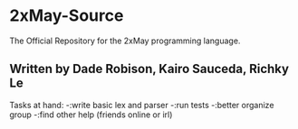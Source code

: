 # 2xMay-Source
The Official Repository for the 2xMay programming language.

Written by Dade Robison, Kairo Sauceda, Richky Le
-----------------------------------------------------------
Tasks at hand:
-:write basic lex and parser
-:run tests
-:better organize group
-:find other help (friends online or irl)
